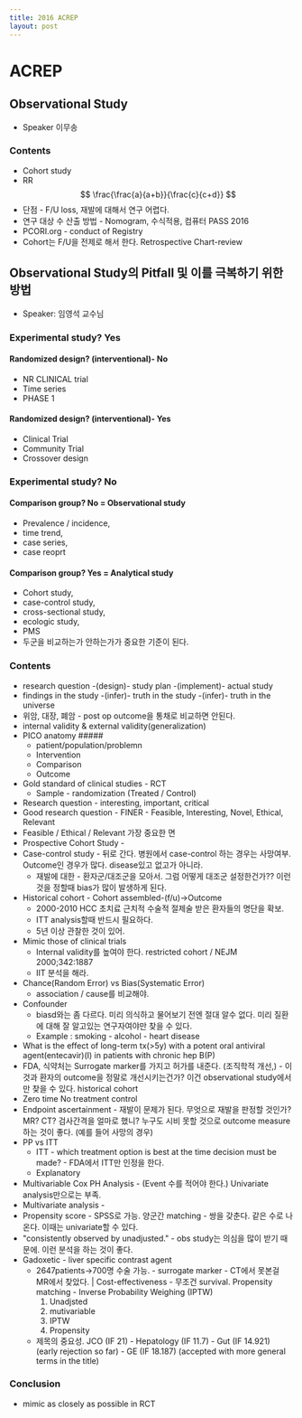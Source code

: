 ```yaml
---
title: 2016 ACREP
layout: post
---
```


# ACREP
## Observational Study
* Speaker 이무송

### Contents
* Cohort study
* RR $$ \frac{\frac{a}{a+b}}{\frac{c}{c+d}} $$
* 단점 - F/U loss, 재발에 대해서 연구 어렵다.
* 연구 대상 수 산출 방법 - Nomogram, 수식적용, 컴퓨터 PASS 2016
* PCORI.org - conduct of Registry
* Cohort는 F/U을 전제로 해서 한다. Retrospective Chart-review

## Observational Study의 Pitfall 및 이를 극복하기 위한 방법
* Speaker: 임영석 교수님

### Experimental study? Yes
#### Randomized design? (interventional)- No
* NR CLINICAL trial
* Time series
* PHASE 1

#### Randomized design? (interventional)- Yes
* Clinical Trial
* Community Trial
* Crossover design

### Experimental study? No
#### Comparison group? No = Observational study
* Prevalence / incidence,
* time trend,
* case series,
* case reoprt

#### Comparison group? Yes = Analytical study
* Cohort study,
* case-control study,
* cross-sectional study,
* ecologic study,
* PMS
* 두군을 비교하는가 안하는가가 중요한 기준이 된다.

### Contents
* research question -(design)- study plan -(implement)- actual study
* findings in the study -(infer)- truth in the study -(infer)- truth in the universe
* 위암, 대장, 폐암 - post op outcome을 통채로 비교하면 안된다.
* internal validity & external validity(generalization)
* PICO anatomy #####
  * patient/population/problemn
  * Intervention
  * Comparison
  * Outcome
* Gold standard of clinical studies - RCT
  * Sample - randomization (Treated / Control)
* Research question - interesting, important, critical
* Good research question - FINER - Feasible, Interesting, Novel, Ethical, Relevant
* Feasible / Ethical / Relevant 가장 중요한 면
* Prospective Cohort Study -
* Case-control study - 뒤로 간다. 병원에서 case-control 하는 경우는 사망여부. Outcome인 경우가 많다. disease있고 없고가 아니라.
  * 재발에 대한 - 환자군/대조군을 모아서. 그럼 어떻게 대조군 설정한건가?? 이런 것을 정할때 bias가 많이 발생하게 된다.
* Historical cohort - Cohort assembled-(f/u)->Outcome
  * 2000-2010 HCC 초치료 근치적 수술적 절제술 받은 환자들의 명단을 확보.
  * ITT analysis할때 반드시 필요하다.
  * 5년 이상 관찰한 것이 있어.
* Mimic those of clinical trials
  * Internal validity를 높여야 한다. restricted cohort / NEJM 2000;342:1887
  * IIT 분석을 해라.
* Chance(Random Error) vs Bias(Systematic Error)
  * association / cause를 비교해야.
* Confounder
  * biasd와는 좀 다르다. 미리 의식하고 물어보기 전엔 절대 알수 없다. 미리 질환에 대해 잘 알고있는 연구자여야만 찾을 수 있다.
  * Example : smoking - alcohol - heart disease
* What is the effect of long-term tx(>5y) with a potent oral antiviral agent(entecavir)(I) in patients with chronic hep B(P)
* FDA, 식약처는 Surrogate marker를 가지고 허가를 내준다. (조직학적 개선,) - 이것과 환자의 outcome을 정말로 개선시키는건가? 이건 observational study에서만 찾을 수 있다. historical cohort
* Zero time No treatment control
* Endpoint ascertainment - 재발이 문제가 된다. 무엇으로 재발을 판정할 것인가? MR? CT? 검사간격을 얼마로 했니? 누구도 시비 못할 것으로 outcome measure하는 것이 좋다. (예를 들어 사망의 경우)
* PP vs ITT
  * ITT - which treatment option is best at the time decision must be made? - FDA에서 ITT만 인정을 한다.
  * Explanatory
* Multivariable Cox PH Analysis - (Event 수를 적어야 한다.) Univariate analysis만으로는 부족.
* Multivariate analysis -
* Propensity score - SPSS로 가능. 양군간 matching - 쌍을 갖춘다. 같은 수로 나온다. 이때는 univariate할 수 있다.
* "consistently observed by unadjusted."  - obs study는 의심을 많이 받기 때문에. 이런 분석을 하는 것이 좋다.
* Gadoxetic - liver specific contrast agent
  * 2647patients->700명 수술 가능. - surrogate marker - CT에서 못본걸 MR에서 찾았다. | Cost-effectiveness - 무조건 survival. Propensity matching - Inverse Probability Weighing (IPTW)
    1. Unadjsted
    2. mutivariable
    3. IPTW
    4. Propensity
  * 제목의 중요성. JCO (IF 21) - Hepatology (IF 11.7) - Gut (IF 14.921) (early rejection so far) - GE (IF 18.187) (accepted with more general terms in the title)

### Conclusion
* mimic as closely as possible in RCT
